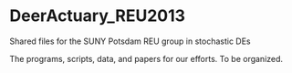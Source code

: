 DeerActuary_REU2013
===================

Shared files for the SUNY Potsdam REU group in stochastic DEs

The programs, scripts, data, and papers for our efforts.
To be organized.

